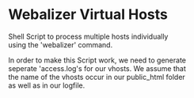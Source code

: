 # Webalizer Virtual Hosts

Shell Script to process multiple hosts individually  
using the 'webalizer' command.

In order to make this Script work, we need to generate  
seperate 'access.log's for our vhosts. We assume that  
the name of the vhosts occur in our public_html folder  
as well as in our logfile.